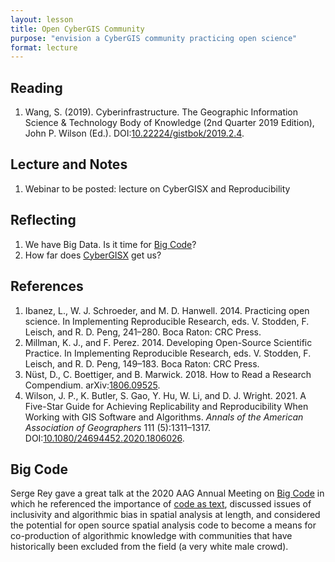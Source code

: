 ```yaml
---
layout: lesson
title: Open CyberGIS Community
purpose: "envision a CyberGIS community practicing open science"
format: lecture
---
```


## Reading

1. Wang, S. (2019). Cyberinfrastructure. The Geographic Information Science & Technology Body of Knowledge (2nd Quarter 2019 Edition), John P. Wilson (Ed.). DOI:[10.22224/gistbok/2019.2.4](https://doi.org/10.22224/gistbok/2019.2.4).

## Lecture and Notes

1. Webinar to be posted: lecture on CyberGISX and Reproducibility

## Reflecting

1. We have Big Data. Is it time for [Big Code](https://aag.secure-abstracts.com/AAG%20Annual%20Meeting%202021/sessions-gallery/27052)?
2. How far does [CyberGISX](https://cybergisxhub.cigi.illinois.edu/) get us?

## References

1. Ibanez, L., W. J. Schroeder, and M. D. Hanwell. 2014. Practicing open science. In Implementing Reproducible Research, eds. V. Stodden, F. Leisch, and R. D. Peng, 241–280. Boca Raton: CRC Press.
2. Millman, K. J., and F. Perez. 2014. Developing Open-Source Scientific Practice. In Implementing Reproducible Research, eds. V. Stodden, F. Leisch, and R. D. Peng, 149–183. Boca Raton: CRC Press.
3. Nüst, D., C. Boettiger, and B. Marwick. 2018. How to Read a Research Compendium. arXiv:[1806.09525](http://arxiv.org/abs/1806.09525).
4. Wilson, J. P., K. Butler, S. Gao, Y. Hu, W. Li, and D. J. Wright. 2021. A Five-Star Guide for Achieving Replicability and Reproducibility When Working with GIS Software and Algorithms. *Annals of the American Association of Geographers* 111 (5):1311–1317. DOI:[10.1080/24694452.2020.1806026](https://doi.org/10.1080/24694452.2020.1806026).

## Big Code

Serge Rey gave a great talk at the 2020 AAG Annual Meeting on [Big Code](https://aag.secure-abstracts.com/AAG%20Annual%20Meeting%202021/sessions-gallery/27052) in which he referenced the importance of [code as text](open-science), discussed issues of inclusivity and algorithmic bias in spatial analysis at length, and considered the potential for open source spatial analysis code to become a means for co-production of algorithmic knowledge with communities that have historically been excluded from the field (a very white male crowd).
